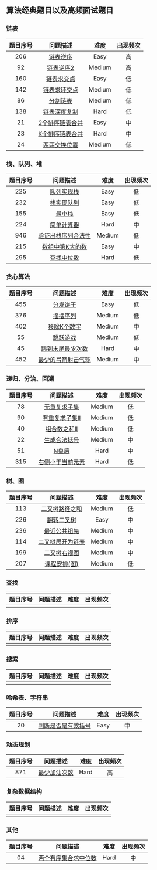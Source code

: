 ## 算法经典题目以及高频面试题目
### 链表

| 题目序号 |                           问题描述                           |  难度  | 出现频次 |
| :------: | :----------------------------------------------------------: | :----: | :------: |
|   206    | [链表逆序](https://github.com/CoinShine/algo/blob/master/linked-list/src/main/java/com/shine/leetcode/Test206.java) |  Easy  |    高    |
|    92    | [链表逆序2](https://github.com/CoinShine/algo/blob/master/linked-list/src/main/java/com/shine/leetcode/Test92.java) | Medium |    高    |
|   160    | [链表求交点](https://github.com/CoinShine/algo/blob/master/linked-list/src/main/java/com/shine/leetcode/Test160.java) |  Easy  |    低    |
|   142    | [链表求环交点](https://github.com/CoinShine/algo/blob/master/linked-list/src/main/java/com/shine/leetcode/Test142.java) | Medium |    低    |
|    86    | [分割链表](https://github.com/CoinShine/algo/blob/master/linked-list/src/main/java/com/shine/leetcode/Test86.java) | Medium |    低    |
|   138    | [链表深度复制](https://github.com/CoinShine/algo/blob/master/linked-list/src/main/java/com/shine/leetcode/Test138.java) |  Hard  |    低    |
|    21    | [2个排序链表合并](https://github.com/CoinShine/algo/blob/master/linked-list/src/main/java/com/shine/leetcode/Test21.java) |  Easy  |    中    |
|    23    | [K个排序链表合并](https://github.com/CoinShine/algo/blob/master/linked-list/src/main/java/com/shine/leetcode/Test23.java) |  Hard  |    中    |
|    24    | [两两交换位置](https://github.com/CoinShine/algo/blob/master/linked-list/src/main/java/com/shine/leetcode/Test24.java) | Medium |    低    |

### 栈、队列、堆 

| 题目序号 |                           问题描述                           |  难度  | 出现频次 |
| :------: | :----------------------------------------------------------: | :----: | :------: |
|   225    | [队列实现栈](https://github.com/CoinShine/algo/blob/master/stack-queue/src/main/java/com/shine/leetcode/Test225.java) |  Easy  |    低    |
|   232    | [栈实现队列](https://github.com/CoinShine/algo/blob/master/stack-queue/src/main/java/com/shine/leetcode/Test232.java) |  Easy  |    低    |
|   155    | [最小栈](https://github.com/CoinShine/algo/blob/master/stack-queue/src/main/java/com/shine/leetcode/Test155.java) |  Easy  |    低    |
|   224    | [简单计算器](https://github.com/CoinShine/algo/blob/master/stack-queue/src/main/java/com/shine/leetcode/Test224.java) |  Hard  |    中    |
|   946    | [验证出栈序列合法性](https://github.com/CoinShine/algo/blob/master/stack-queue/src/main/java/com/shine/leetcode/Test946.java) | Medium |    低    |
|   215    | [数组中第K大的数](https://github.com/CoinShine/algo/blob/master/heap/src/main/java/com/shine/leetcode/Test215.java) |  Easy  |    中    |
|   295    | [查找中位数](https://github.com/CoinShine/algo/blob/master/heap/src/main/java/com/shine/leetcode/Test295.java) |  Hard  |    低    |

### 贪心算法

| 题目序号 |                           问题描述                           |  难度  | 出现频次 |
| :------: | :----------------------------------------------------------: | :----: | :------: |
|   455    | [分发饼干](https://github.com/CoinShine/algo/blob/master/greedy-algo/src/main/java/com/shine/leetcode/Test455.java) |  Easy  |    低    |
|   376    | [摇摆序列](https://github.com/CoinShine/algo/blob/master/greedy-algo/src/main/java/com/shine/leetcode/Test376.java) | Medium |    低    |
|   402    | [移除K个数字](https://github.com/CoinShine/algo/blob/master/greedy-algo/src/main/java/com/shine/leetcode/Test402.java) | Medium |    中    |
|    55    | [跳跃游戏](https://github.com/CoinShine/algo/blob/master/greedy-algo/src/main/java/com/shine/leetcode/Test55.java) | Medium |    低    |
|    45    | [跳到末尾最少次数](https://github.com/CoinShine/algo/blob/master/greedy-algo/src/main/java/com/shine/leetcode/Test45.java) |  Hard  |    中    |
|   452    | [最少的弓箭射击气球](https://github.com/CoinShine/algo/blob/master/greedy-algo/src/main/java/com/shine/leetcode/Test452.java) | Medium |    中    |

### 递归、分治、回溯

| 题目序号 |                           问题描述                           |  难度  | 出现频次 |
| :------: | :----------------------------------------------------------: | :----: | :------: |
|    78    | [无重复求子集](https://github.com/CoinShine/algo/blob/master/other-algo/src/main/java/com/shine/array/leetcode/Test78.java) | Medium |    低    |
|    90    | [有重复求子集II](https://github.com/CoinShine/algo/blob/master/other-algo/src/main/java/com/shine/array/leetcode/Test90.java) | Medium |    低    |
|    40    | [组合数之和II](https://github.com/CoinShine/algo/blob/master/other-algo/src/main/java/com/shine/array/leetcode/Test40.java) | Medium |    低    |
|    22    | [生成合法括号](https://github.com/CoinShine/algo/blob/master/other-algo/src/main/java/com/shine/other/leetcode/Test22.java) | Medium |    中    |
|    51    | [N皇后](https://github.com/CoinShine/algo/blob/master/other-algo/src/main/java/com/shine/other/leetcode/Test51.java) |  Hard  |    中    |
|   315    | [右侧小于当前元素](https://github.com/CoinShine/algo/blob/master/other-algo/src/main/java/com/shine/other/leetcode/Test315.java) |  Hard  |    低    |

### 树、图

| 题目序号 |                           问题描述                           |  难度  | 出现频次 |
| :------: | :----------------------------------------------------------: | :----: | :------: |
|   113    | [二叉树路径之和](https://github.com/CoinShine/algo/blob/master/tree/src/main/java/com/shine/leetcode/Test113.java) | Medium |    低    |
|   226    | [翻转二叉树](https://github.com/CoinShine/algo/blob/master/tree/src/main/java/com/shine/leetcode/Test226.java) |  Easy  |    中    |
|   236    | [最近公共祖先](https://github.com/CoinShine/algo/blob/master/tree/src/main/java/com/shine/leetcode/Test236.java) | Medium |    中    |
|   114    | [二叉树展开为链表](https://github.com/CoinShine/algo/blob/master/tree/src/main/java/com/shine/leetcode/Test114.java) | Medium |    中    |
|   199    | [二叉树右视图](https://github.com/CoinShine/algo/blob/master/tree/src/main/java/com/shine/leetcode/Test199.java) | Medium |    中    |
|   207    | [课程安排(图)](https://github.com/CoinShine/algo/blob/master/graph/src/main/java/com/shine/leetcode/Test207.java) | Medium |    低    |

### 查找 

| 题目序号 | 问题描述 | 难度 | 出现频次 |
| :------: | :------: | :--: | :------: |
|          |          |      |          |

### 排序 

| 题目序号 | 问题描述 | 难度 | 出现频次 |
| :------: | :------: | :--: | :------: |
|          |          |      |          |

### 搜索

| 题目序号 | 问题描述 | 难度 | 出现频次 |
| :------: | :------: | :--: | :------: |
|          |          |      |          |

### 哈希表、字符串

| 题目序号 |                           问题描述                           | 难度 | 出现频次 |
| :------: | :----------------------------------------------------------: | :--: | :------: |
|    20    | [判断是否是有效括号](https://github.com/CoinShine/algo/blob/master/other-algo/src/main/java/com/shine/string/leetcode/Test20.java) | Easy |    中    |

### 动态规划

| 题目序号 |                           问题描述                           | 难度 | 出现频次 |
| :------: | :----------------------------------------------------------: | :--: | :------: |
|   871    | [最少加油次数](https://github.com/CoinShine/algo/blob/master/dynamic-pro/src/main/java/com/shine/leetcode/Test871.java) | Hard |    高    |

### 复杂数据结构

| 题目序号 | 问题描述 | 难度 | 出现频次 |
| :------: | :------: | :--: | :------: |
|          |          |      |          |

### 其他

| 题目序号 |                           问题描述                           | 难度 | 出现频次 |
| :------: | :----------------------------------------------------------: | :--: | :------: |
|    04    | [两个有序集合求中位数](https://github.com/CoinShine/algo/blob/master/other-algo/src/main/java/com/shine/array/leetcode/Test04.java) | Hard |    中    |

